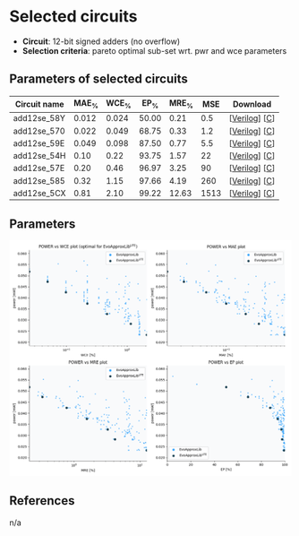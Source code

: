 
Selected circuits
===================
 - **Circuit**: 12-bit signed adders (no overflow)
 - **Selection criteria**: pareto optimal sub-set wrt. pwr and wce parameters

Parameters of selected circuits
----------------------------

| Circuit name | MAE<sub>%</sub> | WCE<sub>%</sub> | EP<sub>%</sub> | MRE<sub>%</sub> | MSE | Download |
| --- |  --- | --- | --- | --- | --- | --- | 
| add12se_58Y | 0.012 | 0.024 | 50.00 | 0.21 | 0.5 |  [[Verilog](add12se_58Y.v)]  [[C](add12se_58Y.c)] |
| add12se_570 | 0.022 | 0.049 | 68.75 | 0.33 | 1.2 |  [[Verilog](add12se_570.v)]  [[C](add12se_570.c)] |
| add12se_59E | 0.049 | 0.098 | 87.50 | 0.77 | 5.5 |  [[Verilog](add12se_59E.v)]  [[C](add12se_59E.c)] |
| add12se_54H | 0.10 | 0.22 | 93.75 | 1.57 | 22 |  [[Verilog](add12se_54H.v)]  [[C](add12se_54H.c)] |
| add12se_57E | 0.20 | 0.46 | 96.97 | 3.25 | 90 |  [[Verilog](add12se_57E.v)]  [[C](add12se_57E.c)] |
| add12se_585 | 0.32 | 1.15 | 97.66 | 4.19 | 260 |  [[Verilog](add12se_585.v)]  [[C](add12se_585.c)] |
| add12se_5CX | 0.81 | 2.10 | 99.22 | 12.63 | 1513 |  [[Verilog](add12se_5CX.v)]  [[C](add12se_5CX.c)] |
    
Parameters
--------------
![Parameters figure](fig.png)

References
--------------
n/a

             